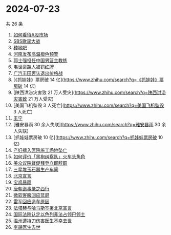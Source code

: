 # 2024-07-23

共 26 条

<!-- BEGIN -->
<!-- 最后更新时间 Tue Jul 23 2024 21:15:57 GMT+0800 (China Standard Time) -->

1. [如何看待A股市场](https://www.zhihu.com/search?q=如何看待A股市场)
1. [SBS歌谣大战](https://www.zhihu.com/search?q=SBS歌谣大战)
1. [种地吧](https://www.zhihu.com/search?q=种地吧)
1. [河南发布高温橙色预警](https://www.zhihu.com/search?q=河南发布高温橙色预警)
1. [郭士强担任中国男篮主教练](https://www.zhihu.com/search?q=郭士强担任中国男篮主教练)
1. [韦世豪踹人被罚红牌](https://www.zhihu.com/search?q=韦世豪踹人被罚红牌)
1. [广汽丰田否认退出价格战](https://www.zhihu.com/search?q=广汽丰田否认退出价格战)
1. [《抓娃娃》票房破 14 亿](https://www.zhihu.com/search?q=《抓娃娃》票房破 14
   亿)
1. [陕西洪涝灾害致 21 万人受灾](https://www.zhihu.com/search?q=陕西洪涝灾害致 21
   万人受灾)
1. [美国飞机坠毁 3 人死亡](https://www.zhihu.com/search?q=美国飞机坠毁 3 人死亡)
1. [王宁](https://www.zhihu.com/search?q=王宁)
1. [雅安暴雨 30 余人失联](https://www.zhihu.com/search?q=雅安暴雨 30 余人失联)
1. [抓娃娃票房破 10 亿](https://www.zhihu.com/search?q=抓娃娃票房破 10 亿)
1. [产妇擅入医院施工场地坠亡](https://www.zhihu.com/search?q=产妇擅入医院施工场地坠亡)
1. [如何评价「黑袍纠察队」火车头角色](https://www.zhihu.com/search?q=如何评价「黑袍纠察队」火车头角色)
1. [美众议院督促拜登立即辞职](https://www.zhihu.com/search?q=美众议院督促拜登立即辞职)
1. [三星堆玉石器生产车间](https://www.zhihu.com/search?q=三星堆玉石器生产车间)
1. [北京宣言](https://www.zhihu.com/search?q=北京宣言)
1. [宝鸡暴雨](https://www.zhihu.com/search?q=宝鸡暴雨)
1. [唐朝诡事录之西行](https://www.zhihu.com/search?q=唐朝诡事录之西行)
1. [微软客服回应蓝屏](https://www.zhihu.com/search?q=微软客服回应蓝屏)
1. [雷军回应造车原因](https://www.zhihu.com/search?q=雷军回应造车原因)
1. [法塔赫与哈马斯签署北京宣言](https://www.zhihu.com/search?q=法塔赫与哈马斯签署北京宣言)
1. [国际法院认定以色列非法占领巴领土](https://www.zhihu.com/search?q=国际法院认定以色列非法占领巴领土)
1. [温州遭持刀伤害医生不幸去世](https://www.zhihu.com/search?q=温州遭持刀伤害医生不幸去世)
1. [李晟医生去世](https://www.zhihu.com/search?q=李晟医生去世)

<!-- END -->
